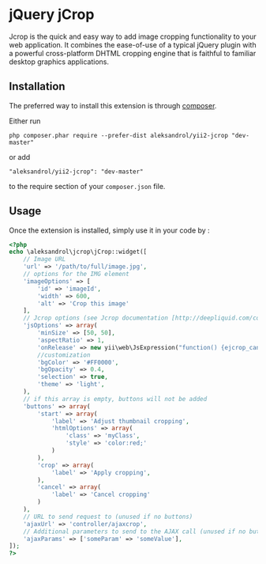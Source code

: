 jQuery jCrop
============
Jcrop is the quick and easy way to add image cropping functionality to your web application.
It combines the ease-of-use of a typical jQuery plugin with a powerful cross-platform 
DHTML cropping engine that is faithful to familiar desktop graphics applications.

Installation
------------

The preferred way to install this extension is through [composer](http://getcomposer.org/download/).

Either run

```
php composer.phar require --prefer-dist aleksandrol/yii2-jcrop "dev-master"
```

or add

```
"aleksandrol/yii2-jcrop": "dev-master"
```

to the require section of your `composer.json` file.


Usage
-----

Once the extension is installed, simply use it in your code by  :

```php
<?php
echo \aleksandrol\jcrop\jCrop::widget([
    // Image URL
    'url' => '/path/to/full/image.jpg',
    // options for the IMG element
    'imageOptions' => [
        'id' => 'imageId',
        'width' => 600,
        'alt' => 'Crop this image'
    ],
    // Jcrop options (see Jcrop documentation [http://deepliquid.com/content/Jcrop_Manual.html])
    'jsOptions' => array(
        'minSize' => [50, 50],
        'aspectRatio' => 1,
        'onRelease' => new yii\web\JsExpression("function() {ejcrop_cancelCrop(this);}"),
        //customization
        'bgColor' => '#FF0000',
        'bgOpacity' => 0.4,
        'selection' => true,
        'theme' => 'light',
    ),
    // if this array is empty, buttons will not be added
    'buttons' => array(
        'start' => array(
            'label' => 'Adjust thumbnail cropping',
            'htmlOptions' => array(
                'class' => 'myClass',
                'style' => 'color:red;'
            )
        ),
        'crop' => array(
            'label' => 'Apply cropping',
        ),
        'cancel' => array(
            'label' => 'Cancel cropping'
        )
    ),
    // URL to send request to (unused if no buttons)
    'ajaxUrl' => 'controller/ajaxcrop',
    // Additional parameters to send to the AJAX call (unused if no buttons)
    'ajaxParams' => ['someParam' => 'someValue'],
]);
?>
```